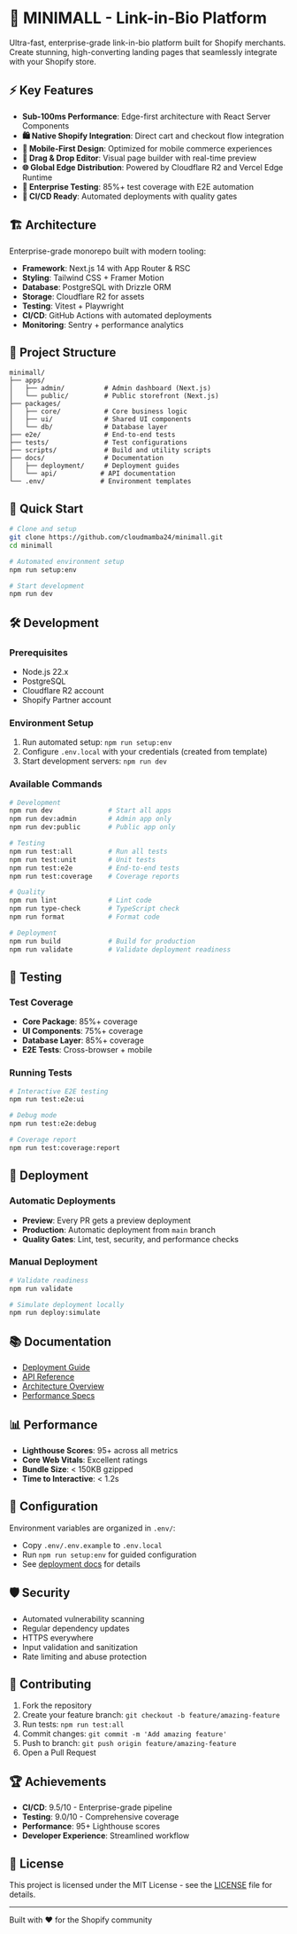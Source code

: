# 🚀 MINIMALL - Link-in-Bio Platform

Ultra-fast, enterprise-grade link-in-bio platform built for Shopify merchants. Create stunning, high-converting landing pages that seamlessly integrate with your Shopify store.

## ⚡ Key Features

- **Sub-100ms Performance**: Edge-first architecture with React Server Components
- **🛍️ Native Shopify Integration**: Direct cart and checkout flow integration  
- **📱 Mobile-First Design**: Optimized for mobile commerce experiences
- **🎨 Drag & Drop Editor**: Visual page builder with real-time preview
- **🌐 Global Edge Distribution**: Powered by Cloudflare R2 and Vercel Edge Runtime
- **🧪 Enterprise Testing**: 85%+ test coverage with E2E automation
- **🚀 CI/CD Ready**: Automated deployments with quality gates

## 🏗️ Architecture

Enterprise-grade monorepo built with modern tooling:

- **Framework**: Next.js 14 with App Router & RSC
- **Styling**: Tailwind CSS + Framer Motion
- **Database**: PostgreSQL with Drizzle ORM
- **Storage**: Cloudflare R2 for assets
- **Testing**: Vitest + Playwright
- **CI/CD**: GitHub Actions with automated deployments
- **Monitoring**: Sentry + performance analytics

## 📁 Project Structure

```
minimall/
├── apps/
│   ├── admin/          # Admin dashboard (Next.js)
│   └── public/         # Public storefront (Next.js)  
├── packages/
│   ├── core/           # Core business logic
│   ├── ui/             # Shared UI components
│   └── db/             # Database layer
├── e2e/                # End-to-end tests
├── tests/              # Test configurations  
├── scripts/            # Build and utility scripts
├── docs/               # Documentation
│   ├── deployment/     # Deployment guides
│   └── api/           # API documentation
└── .env/              # Environment templates
```

## 🎯 Quick Start

```bash
# Clone and setup
git clone https://github.com/cloudmamba24/minimall.git
cd minimall

# Automated environment setup
npm run setup:env

# Start development
npm run dev
```

## 🛠️ Development

### Prerequisites
- Node.js 22.x
- PostgreSQL
- Cloudflare R2 account
- Shopify Partner account

### Environment Setup
1. Run automated setup: `npm run setup:env`
2. Configure `.env.local` with your credentials (created from template)
3. Start development servers: `npm run dev`

### Available Commands

```bash
# Development
npm run dev              # Start all apps
npm run dev:admin        # Admin app only
npm run dev:public       # Public app only

# Testing
npm run test:all         # Run all tests
npm run test:unit        # Unit tests
npm run test:e2e         # End-to-end tests
npm run test:coverage    # Coverage reports

# Quality
npm run lint             # Lint code
npm run type-check       # TypeScript check
npm run format           # Format code

# Deployment
npm run build            # Build for production
npm run validate         # Validate deployment readiness
```

## 🧪 Testing

### Test Coverage
- **Core Package**: 85%+ coverage
- **UI Components**: 75%+ coverage  
- **Database Layer**: 85%+ coverage
- **E2E Tests**: Cross-browser + mobile

### Running Tests
```bash
# Interactive E2E testing
npm run test:e2e:ui

# Debug mode
npm run test:e2e:debug

# Coverage report
npm run test:coverage:report
```

## 🚀 Deployment

### Automatic Deployments
- **Preview**: Every PR gets a preview deployment
- **Production**: Automatic deployment from `main` branch
- **Quality Gates**: Lint, test, security, and performance checks

### Manual Deployment
```bash
# Validate readiness
npm run validate

# Simulate deployment locally
npm run deploy:simulate
```

## 📚 Documentation

- [Deployment Guide](docs/deployment/)
- [API Reference](docs/api/)
- [Architecture Overview](docs/link-in-bio-specification.md)
- [Performance Specs](docs/motion-and-animation-specification.md)

## 📊 Performance

- **Lighthouse Scores**: 95+ across all metrics
- **Core Web Vitals**: Excellent ratings
- **Bundle Size**: < 150KB gzipped
- **Time to Interactive**: < 1.2s

## 🔧 Configuration

Environment variables are organized in `.env/`:
- Copy `.env/.env.example` to `.env.local`
- Run `npm run setup:env` for guided configuration
- See [deployment docs](docs/deployment/) for details

## 🛡️ Security

- Automated vulnerability scanning
- Regular dependency updates
- HTTPS everywhere
- Input validation and sanitization
- Rate limiting and abuse protection

## 🤝 Contributing

1. Fork the repository
2. Create your feature branch: `git checkout -b feature/amazing-feature`
3. Run tests: `npm run test:all`
4. Commit changes: `git commit -m 'Add amazing feature'`
5. Push to branch: `git push origin feature/amazing-feature`
6. Open a Pull Request

## 🏆 Achievements

- **CI/CD**: 9.5/10 - Enterprise-grade pipeline
- **Testing**: 9.0/10 - Comprehensive coverage
- **Performance**: 95+ Lighthouse scores
- **Developer Experience**: Streamlined workflow

## 📄 License

This project is licensed under the MIT License - see the [LICENSE](LICENSE) file for details.

---

Built with ❤️ for the Shopify community